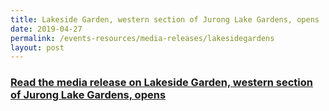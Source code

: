 ```yaml
---
title: Lakeside Garden, western section of Jurong Lake Gardens, opens
date: 2019-04-27
permalink: /events-resources/media-releases/lakesidegardens
layout: post
---
```

<h3 style="color:#124596; font-weight:bold;"><a href="https://www.nparks.gov.sg/news/2019/4/lakeside-garden,-western-section-of-jurong-lake-gardens,-opens">Read the media release on Lakeside Garden, western section of Jurong Lake Gardens, opens</a></h3>